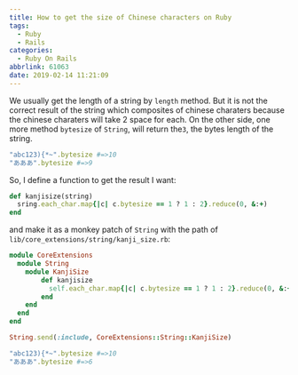 ```yaml
---
title: How to get the size of Chinese characters on Ruby
tags:
  - Ruby
  - Rails
categories:
  - Ruby On Rails
abbrlink: 61063
date: 2019-02-14 11:21:09
---
```


We usually get the length of a string by `length` method. But it is not the correct result of the string which composites of chinese charaters because the chinese charaters will take 2 space for each. On the other side, one more method `bytesize` of `String`, will return the`3`, the bytes length of the string.

```ruby
"abc123){*~".bytesize #=>10
"あああ".bytesize #=>9
```

So, I define a function to get the result I want:

```ruby
def kanjisize(string)
  sring.each_char.map{|c| c.bytesize == 1 ? 1 : 2}.reduce(0, &:+)
end
```

and make it as a monkey patch of `String` with the path of `lib/core_extensions/string/kanji_size.rb`:

```ruby
module CoreExtensions
  module String
    module KanjiSize
    	def kanjisize
    	  self.each_char.map{|c| c.bytesize == 1 ? 1 : 2}.reduce(0, &:+)
    	end
    end
  end
end

String.send(:include, CoreExtensions::String::KanjiSize)
```

```ruby
"abc123){*~".bytesize #=>10
"あああ".bytesize #=>6
```


